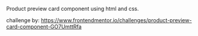 Product preview card component using html and css.

challenge by: https://www.frontendmentor.io/challenges/product-preview-card-component-GO7UmttRfa


